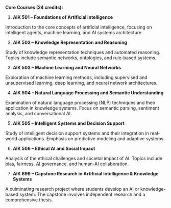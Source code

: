 **Core Courses (24 credits):**

1.	**AIK 501 – Foundations of Artificial Intelligence**

Introduction to the core concepts of artificial intelligence, focusing on intelligent agents, machine learning, and AI systems architecture.

2.	**AIK 502 – Knowledge Representation and Reasoning**

Study of knowledge representation techniques and automated reasoning. Topics include semantic networks, ontologies, and rule-based systems.

3.	**AIK 503 – Machine Learning and Neural Networks**

Exploration of machine learning methods, including supervised and unsupervised learning, deep learning, and neural network architectures.

4.	**AIK 504 – Natural Language Processing and Semantic Understanding**

Examination of natural language processing (NLP) techniques and their application in knowledge systems. Focus on semantic parsing, sentiment analysis, and conversational AI.

5.	**AIK 505 – Intelligent Systems and Decision Support**

Study of intelligent decision support systems and their integration in real-world applications. Emphasis on predictive modeling and adaptive systems.

6.	**AIK 506 – Ethical AI and Social Impact**

Analysis of the ethical challenges and societal impact of AI. Topics include bias, fairness, AI governance, and human-AI collaboration.

7.	**AIK 699 – Capstone Research in Artificial Intelligence & Knowledge Systems**

A culminating research project where students develop an AI or knowledge-based system. The capstone involves independent research and a comprehensive thesis.